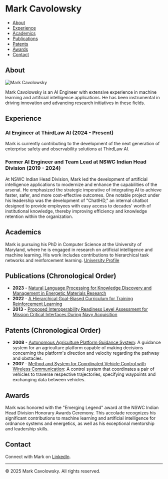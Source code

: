 # Mark Cavolowsky

- [About](#about)
- [Experience](#experience)
- [Academics](#academics)
- [Publications](#publications)
- [Patents](#patents)
- [Awards](#awards)
- [Contact](#contact)

## About

![Mark Cavolowsky](path_to_profile_picture.jpg)

Mark Cavolowsky is an AI Engineer with extensive experience in machine learning and artificial intelligence applications. He has been instrumental in driving innovation and advancing research initiatives in these fields.

## Experience

### AI Engineer at ThirdLaw AI (2024 - Present)

Mark is currently contributing to the development of the next generation of enterprise safety and observability solutions at ThirdLaw AI.

### Former AI Engineer and Team Lead at NSWC Indian Head Division (2019 - 2024)

At NSWC Indian Head Division, Mark led the development of artificial intelligence applications to modernize and enhance the capabilities of the arsenal. He emphasized the strategic imperative of integrating AI to achieve faster, safer, and more cost-effective outcomes. One notable project under his leadership was the development of "ChatIHD," an internal chatbot designed to provide employees with easy access to decades' worth of institutional knowledge, thereby improving efficiency and knowledge retention within the organization.

## Academics

Mark is pursuing his PhD in Computer Science at the University of Maryland, where he is engaged in research on artificial intelligence and machine learning. His work includes contributions to hierarchical task networks and reinforcement learning. [University Profile](https://www.cs.umd.edu/people/markcav)

## Publications (Chronological Order)

- **2023** - [Natural Language Processing for Knowledge Discovery and Management in Energetic Materials Research](https://onlinelibrary.wiley.com/doi/abs/10.1002/prep.202300109)
- **2022** - [A Hierarchical Goal-Biased Curriculum for Training Reinforcement Learning](https://journals.flvc.org/FLAIRS/article/view/130720)
- **2013** - [Proposed Interoperability Readiness Level Assessment for Mission Critical Interfaces During Navy Acquisition](https://www.researchgate.net/publication/235055272_Proposed_Interoperability_Readiness_Level_Assessment_for_Mission_Critical_Interfaces_During_Navy_Acquisition)

## Patents (Chronological Order)

- **2008** - [Autonomous Agriculture Platform Guidance System](https://patents.google.com/patent/US20080294309A1/en): A guidance system for an agriculture platform capable of making decisions concerning the platform's direction and velocity regarding the pathway and obstacles.
- **2007** - [Method and System for Coordinated Vehicle Control with Wireless Communication](https://patents.justia.com/patent/7349808): A control system that coordinates a pair of vehicles to traverse respective trajectories, specifying waypoints and exchanging data between vehicles.

## Awards

Mark was honored with the "Emerging Legend" award at the NSWC Indian Head Division Honorary Awards Ceremony. This accolade recognizes his significant contributions to machine learning and artificial intelligence for ordnance systems and energetics, as well as his exceptional mentorship and leadership skills.

## Contact

Connect with Mark on [LinkedIn](https://www.linkedin.com/in/mark-cavolowsky-48819160).

---

© 2025 Mark Cavolowsky. All rights reserved.
